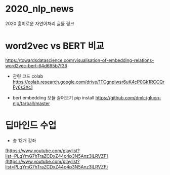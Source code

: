 # 2020_nlp_news
2020 흥미로운 자연어처리 글들 링크



# word2vec vs BERT 비교

https://towardsdatascience.com/visualisation-of-embedding-relations-word2vec-bert-64d695b7f36

 - 관련 코드 colab
https://colab.research.google.com/drive/1TCgnpIwsr6uK4cP0Gk1RCCQrFy6s3Xc1

 - bert embedding 모듈 끌어오기
pip install https://github.com/dmlc/gluon-nlp/tarball/master



# 딥마인드 수업
- 총 12개 강좌

[https://www.youtube.com/playlist?list=PLqYmG7hTraZCDxZ44o4p3N5Anz3lLRVZF](https://www.youtube.com/playlist?list=PLqYmG7hTraZCDxZ44o4p3N5Anz3lLRVZF)




